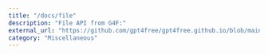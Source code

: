 ```yaml
---
title: "/docs/file"
description: "File API from G4F:"
external_url: "https://github.com/gpt4free/gpt4free.github.io/blob/main/docs/file.md"
category: "Miscellaneous"
---
```

